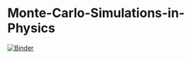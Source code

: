 # Monte-Carlo-Simulations-in-Physics

[![Binder](https://mybinder.org/badge_logo.svg)](https://mybinder.org/v2/gh/m-mejiap/Monte-Carlo-Simulations-in-Physics.git/master)

